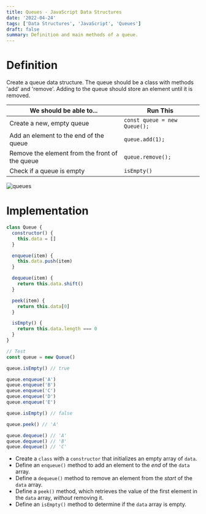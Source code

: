 ```yaml
---
title: Queues - JavaScript Data Structures
date: '2022-04-24'
tags: ['Data Structures', 'JavaScript', 'Queues']
draft: false
summary: Definition and main methods of a queue.
---
```


# Definition

Create a queue data structure. The queue should be a class with methods 'add' and 'remove'. Adding to the queue should store an element until it is removed.

| We should be able to...                        | Run This                     |
| ---------------------------------------------- | ---------------------------- |
| Create a new, empty queue                      | `const queue = new Queue();` |
| Add an element to the end of the queue         | `queue.add(1);`              |
| Remove the element from the front of the queue | `queue.remove();`            |
| Check if a queue is empty                      | `isEmpty()`                  |

![queues](https://upload.wikimedia.org/wikipedia/commons/5/52/Data_Queue.svg)

# Implementation

```js
class Queue {
  constructor() {
    this.data = []
  }

  enqueue(item) {
    this.data.push(item)
  }

  dequeue(item) {
    return this.data.shift()
  }

  peek(item) {
    return this.data[0]
  }

  isEmpty() {
    return this.data.length === 0
  }
}

// Test
const queue = new Queue()

queue.isEmpty() // true

queue.enqueue('A')
queue.enqueue('B')
queue.enqueue('C')
queue.enqueue('D')
queue.enqueue('E')

queue.isEmpty() // false

queue.peek() // 'A'

queue.dequeue() // 'A'
queue.dequeue() // 'B'
queue.dequeue() // 'C'
```

- Create a `class` with a `constructor` that initializes an empty array of `data`.
- Define an `enqueue()` method to add an element to the _end_ of the `data` array.
- Define a `dequeue()` method to remove an element from the _start_ of the `data` array.
- Define a `peek()` method, which retrieves the value of the first element in the `data` array, _without_ removing it.
- Define an `isEmpty()` method to determine if the `data` array is empty.
